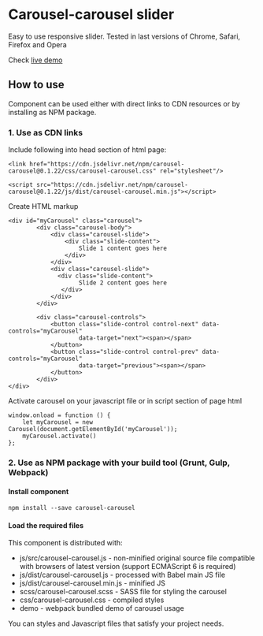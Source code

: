 # Carousel-carousel slider
Easy to use responsive slider.
Tested in last versions of Chrome, Safari, Firefox and Opera 

Check [live demo](http://yuliapi.github.io/projects/carousel/index.html?utm_source=github&utm_campaign=carousel)

## How to use
Component can be used either with direct links to CDN resources or by installing as NPM package.
### 1. Use as CDN links
Include following into head section of html page:
  ````
  <link href="https://cdn.jsdelivr.net/npm/carousel-carousel@0.1.22/css/carousel-carousel.css" rel="stylesheet"/>
  ````
  ````
  <script src="https://cdn.jsdelivr.net/npm/carousel-carousel@0.1.22/js/dist/carousel-carousel.min.js"></script>
  ````
Create HTML markup
````
<div id="myCarousel" class="carousel">
        <div class="carousel-body">
            <div class="carousel-slide">
                <div class="slide-content">
                    Slide 1 content goes here
                </div>
            </div>
            <div class="carousel-slide">
              <div class="slide-content">
                    Slide 2 content goes here                 
               </div>
            </div>
        </div>
          
        <div class="carousel-controls">
            <button class="slide-control control-next" data-controls="myCarousel"
                    data-target="next"><span></span>
            </button>
            <button class="slide-control control-prev" data-controls="myCarousel"
                    data-target="previous"><span></span>
            </button>
        </div>
</div>
````

Activate carousel on your javascript file or in script section of page html
````
window.onload = function () {
    let myCarousel = new Carousel(document.getElementById('myCarousel'));
    myCarousel.activate()
};
````
### 2.  Use as NPM package with your build tool (Grunt, Gulp, Webpack)
#### Install component
````
npm install --save carousel-carousel
````
#### Load the required files
This component is distributed with:
+ js/src/carousel-carousel.js - non-minified original source file compatible with browsers of latest version (support ECMAScript 6 is required)
+ js/dist/carousel-carousel.js - processed with Babel main JS file
+ js/dist/carousel-carousel.min.js - minified JS
+ scss/carousel-carousel.scss - SASS file for styling the carousel
+ css/carousel-carousel.css - compiled styles
+ demo - webpack bundled demo of carousel usage

You can styles and Javascript files that satisfy your project needs.
